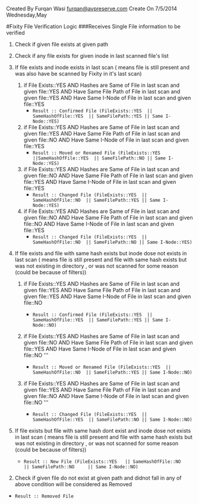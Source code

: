 Created By Furqan Wasi <furqan@avpreserve.com> Create On 7/5/2014 Wednesday,May

#Fixity File Verification Logic
###Receives Single File information to be verified 

1. Check if given file exists at given path 
 1. Check if any file exists for given inode in last scanned file's list
 2. If file exists and inode exists in last scan ( means file is still present and was also have be scanned by Fixity in it's last scan)
 
    1. if  File Exists::YES  AND Hashes are Same of File in last scan and given file::YES  AND Have Same File Path of File in last scan and given file::YES AND Have Same I-Node of File in last scan and given file::YES
	   *  `Result :: Confirmed File (FileExists::YES  || SameHashOfFile::YES  || SameFilePath::YES || Same I-Node::YES)`
    2. if  File Exists::YES  AND Hashes are Same of File in last scan and given file::YES  AND Have Same File Path of File in last scan and given file::NO AND Have Same I-Node of File in last scan and given file::YES
	   *  `Result :: Moved or Renamed File (FileExists::YES  ||SameHashOfFile::YES  || SameFilePath::NO || Same I-Node::YES)`
    3. if  File Exists::YES  AND Hashes are Same of File in last scan and given file::NO  AND Have Same File Path of File in last scan and given file::YES AND Have Same I-Node of File in last scan and given file::YES
	   *  `Result :: Changed File (FileExists::YES  || SameHashOfFile::NO  || SameFilePath::YES || Same I-Node::YES)`
    4. if  File Exists::YES  AND Hashes are Same of File in last scan and given file::NO  AND Have Same File Path of File in last scan and given file::NO AND Have Same I-Node of File in last scan and given file::YES
	   *  `Result :: Changed File (FileExists::YES  || SameHashOfFile::NO  || SameFilePath::NO || Same I-Node::YES)`
   
 3. If file exists and file with same hash exists but inode dose not exists in last scan ( means file is still present and file with same hash exists but was not existing in directory , or was not scanned for some reason (could be because of filters))  
 
    1. if  File Exists::YES  AND Hashes are Same of File in last scan and given file::YES  AND Have Same File Path of File in last scan and given file::YES AND Have Same I-Node of File in last scan and given file::NO
	   * `Result :: Confirmed File (FileExists::YES  || SameHashOfFile::YES  || SameFilePath::YES || Same I-Node::NO)`
				
    2. if  File Exists::YES  AND Hashes are Same of File in last scan and given file::NO  AND Have Same File Path of File in last scan and given file::YES AND Have Same I-Node of File in last scan and given file::NO  '''
	   * `Result :: Moved or Renamed File (FileExists::YES  || SameHashOfFile::NO  || SameFilePath::YES || Same I-Node::NO)`
				
    3. if  File Exists::YES  AND Hashes are Same of File in last scan and given file::YES  AND Have Same File Path of File in last scan and given file::NO AND Have Same I-Node of File in last scan and given file::NO  '''
	   * `Result :: Changed File (FileExists::YES  || SameHashOfFile::YES  || SameFilePath::NO || Same I-Node::NO)`
				
 4. If file exists but file with same hash dont exist and inode dose not exists in last scan ( means file is still present and file with same hash exists but was not existing in directory , or was not scanned for some reason (could be because of filters))   
	* `Result :: New File (FileExists::YES   || SameHashOfFile::NO    || SameFilePath::NO     || Same I-Node::NO)`
			
2) Check if given file do not exist at given path and didnot fall in any of above condition will be considered  as Removed
 * `Result :: Removed File`
